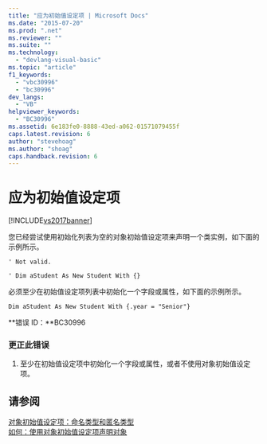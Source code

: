 ```yaml
---
title: "应为初始值设定项 | Microsoft Docs"
ms.date: "2015-07-20"
ms.prod: ".net"
ms.reviewer: ""
ms.suite: ""
ms.technology: 
  - "devlang-visual-basic"
ms.topic: "article"
f1_keywords: 
  - "vbc30996"
  - "bc30996"
dev_langs: 
  - "VB"
helpviewer_keywords: 
  - "BC30996"
ms.assetid: 6e183fe0-8888-43ed-a062-01571079455f
caps.latest.revision: 6
author: "stevehoag"
ms.author: "shoag"
caps.handback.revision: 6
---
```

# 应为初始值设定项
[!INCLUDE[vs2017banner](../../../visual-basic/includes/vs2017banner.md)]

您已经尝试使用初始化列表为空的对象初始值设定项来声明一个类实例，如下面的示例所示。  
  
 `' Not valid.`  
  
 `' Dim aStudent As New Student With {}`  
  
 必须至少在初始值设定项列表中初始化一个字段或属性，如下面的示例所示。  
  
 `Dim aStudent As New Student With {.year = "Senior"}`  
  
 **错误 ID：**BC30996  
  
### 更正此错误  
  
1.  至少在初始值设定项中初始化一个字段或属性，或者不使用对象初始值设定项。  
  
## 请参阅  
 [对象初始值设定项：命名类型和匿名类型](../../../visual-basic/programming-guide/language-features/objects-and-classes/object-initializers-named-and-anonymous-types.md)   
 [如何：使用对象初始值设定项声明对象](../../../visual-basic/programming-guide/language-features/objects-and-classes/how-to-declare-an-object-by-using-an-object-initializer.md)
